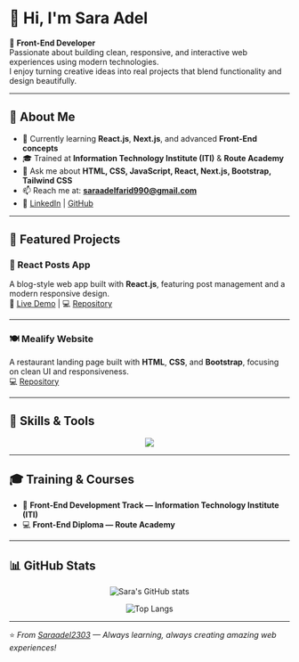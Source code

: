 # 👋 Hi, I'm Sara Adel

🎯 **Front-End Developer**  
Passionate about building clean, responsive, and interactive web experiences using modern technologies.  
I enjoy turning creative ideas into real projects that blend functionality and design beautifully.

---

## 🚀 About Me

- 🌱 Currently learning **React.js**, **Next.js**, and advanced **Front-End concepts**  
- 🎓 Trained at **Information Technology Institute (ITI)** & **Route Academy**  
- 💬 Ask me about **HTML, CSS, JavaScript, React, Next.js, Bootstrap, Tailwind CSS**  
- 📫 Reach me at: **saraadelfarid990@gmail.com**  
- 🔗 [LinkedIn](https://www.linkedin.com/in/sara-adel-1b2027361/) | [GitHub](https://github.com/Saraadel2303)

---

## 💼 Featured Projects

### 📝 React Posts App  
A blog-style web app built with **React.js**, featuring post management and a modern responsive design.  
🔗 [Live Demo](https://react-posts-app-sigma.vercel.app) | 💻 [Repository](https://github.com/Saraadel2303/react-posts-app)

---

### 🍽️ Mealify Website  
A restaurant landing page built with **HTML**, **CSS**, and **Bootstrap**, focusing on clean UI and responsiveness.  
💻 [Repository](https://github.com/Saraadel2303/Mealify)

---

## 🧠 Skills & Tools

<p align="center">
  <img src="https://skillicons.dev/icons?i=html,css,js,react,next,bootstrap,tailwind,git,github,vercel,figma" />
</p>

---

## 🎓 Training & Courses

- 🏫 **Front-End Development Track — Information Technology Institute (ITI)**
- 💻 **Front-End Diploma — Route Academy**

---

## 📊 GitHub Stats

<p align="center">
  <img src="https://github-readme-stats.vercel.app/api?username=Saraadel2303&show_icons=true&theme=tokyonight" alt="Sara's GitHub stats" />
</p>

<p align="center">
  <img src="https://github-readme-stats.vercel.app/api/top-langs/?username=Saraadel2303&layout=compact&theme=tokyonight" alt="Top Langs" />
</p>

---

⭐️ _From [Saraadel2303](https://github.com/Saraadel2303) — Always learning, always creating amazing web experiences!_
